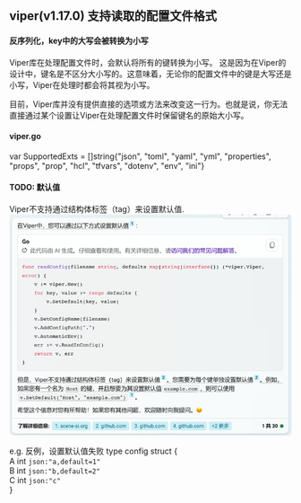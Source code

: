 ## viper(v1.17.0) 支持读取的配置文件格式
#### 反序列化，key中的大写会被转换为小写
Viper库在处理配置文件时，会默认将所有的键转换为小写。
这是因为在Viper的设计中，键名是不区分大小写的。这意味着，无论你的配置文件中的键是大写还是小写，Viper在处理时都会将其视为小写。

目前，Viper库并没有提供直接的选项或方法来改变这一行为。也就是说，你无法直接通过某个设置让Viper在处理配置文件时保留键名的原始大小写。
#### viper.go
var SupportedExts = []string{"json", "toml", "yaml", "yml", "properties", "props", "prop", "hcl", "tfvars", "dotenv", "env", "ini"}

#### TODO: 默认值
Viper不支持通过结构体标签（tag）来设置默认值.  
![_img.png](_img.png)  

e.g. 反例，设置默认值失败
type config struct {  
    A int `json:"a,default=1"`  
    B int `json:"b,default=2"`  
    C int `json:"c"`  
}
